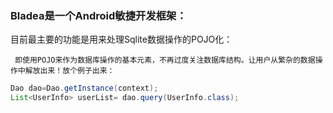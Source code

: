 ### Bladea是一个Android敏捷开发框架：

目前最主要的功能是用来处理Sqlite数据操作的POJO化：

     即使用POJO来作为数据库操作的基本元素，不再过度关注数据库结构。让用户从繁杂的数据操作中解放出来！放个例子出来：
        

```java
Dao dao=Dao.getInstance(context);
List<UserInfo> userList= dao.query(UserInfo.class);
```
